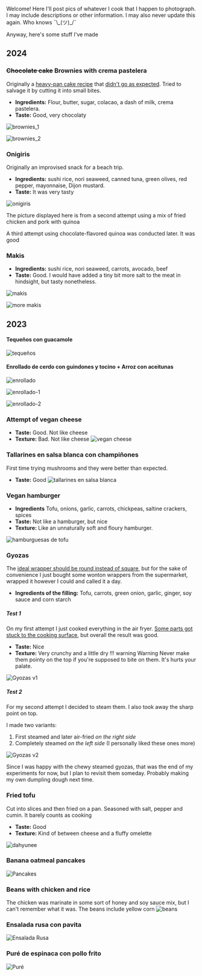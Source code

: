 Welcome! Here I'll post pics of whatever I cook that I happen to photograph. I may include descriptions or other information. I may also never update this again. Who knows ¯\\\_(ツ)\_/¯

Anyway, here's some stuff I've made
## 2024
### ~~Chocolate cake~~ Brownies with crema pastelera
Originally a [heavy-pan cake recipe](https://www.youtube.com/watch?v=Ru2NffZ9WRU) that [didn't go as expected](https://i.imgur.com/kzeTkAP.jpeg). Tried to salvage it by cutting it into small bites.
- **Ingredients:** Flour, butter, sugar, colacao, a dash of milk, crema pastelera.
- **Taste:** Good, very chocolaty

![brownies_1](https://i.imgur.com/o8pvw9w.jpeg)

![brownies_2](https://i.imgur.com/KjnP1VT.jpeg)
### Onigiris
Originally an improvised snack for a beach trip.
- **Ingredients:** sushi rice, nori seaweed, canned tuna, green olives, red pepper, mayonnaise, Dijon mustard.
- **Taste:** It was very tasty

![onigiris](https://i.imgur.com/Pl3KddD.jpeg)

The picture displayed here is from a second attempt using a mix of fried chicken and pork with quinoa

A third attempt using chocolate-flavored quinoa was conducted later. It was good 
### Makis
- **Ingredients:** sushi rice, nori seaweed, carrots, avocado, beef 
- **Taste:** Good. I would have added a tiny bit more salt to the meat in hindsight, but tasty nonetheless.

![makis](https://i.imgur.com/4npuSjK.png)

![more makis](https://i.imgur.com/UksteIT.png)


## 2023
#### Tequeños con guacamole
![tequeños](https://i.imgur.com/ObEMKSt.png)

#### Enrollado de cerdo con guindones y tocino + Arroz con aceitunas
![enrollado](https://i.imgur.com/X2OHXt8.png)

![enrollado-1](https://i.imgur.com/hOcBwuX.png)

![enrollado-2](https://i.imgur.com/0GsL11W.png)

### Attempt of vegan cheese
- **Taste:** Good. Not like cheese
- **Texture:** Bad. Not like cheese
 ![vegan cheese](https://i.imgur.com/2gCnPwy.jpg)
### Tallarines en salsa blanca con champiñones
First time trying mushrooms and they were better than expected.
- **Taste:** Good
![tallarines en salsa blanca](https://i.imgur.com/REthNsq.jpg)

### Vegan hamburger
- **Ingredients** Tofu, onions, garlic, carrots, chickpeas, saltine crackers, spices
- **Taste:** Not like a hamburger, but nice
- **Texture:** Like an unnaturally soft and floury hamburger.

![hamburguesas de tofu](https://i.imgur.com/kGcjwgg.jpg)

### Gyozas
The [ideal wrapper should be round instead of square](https://www.budgetbytes.com/wp-content/uploads/2016/02/Fill-and-Fold-Gyoza.jpg), but for the sake of convenience I just bought some wonton wrappers from the supermarket, wrapped it however I could and called it a day.

- **Ingredients of the filling:** Tofu, carrots, green onion, garlic, ginger, soy sauce and corn starch
##### Test 1
On my first attempt I just cooked everything in the air fryer. [Some parts got stuck to the cooking surface](https://i.imgur.com/ViT8Zxg.jpg), but overall the result was good.

- **Taste:** Nice
- **Texture:** Very crunchy and a little dry
!!! warning Warning
	 Never make them pointy on the top if you're supposed to bite on them. It's hurts your palate.

![Gyozas v1](https://i.imgur.com/jkm3RLl.jpg)

##### Test 2
For my second attempt I decided to steam them. I also took away the sharp point on top.

I made two variants:
1. First steamed and later air-fried _on the right side_
2. Completely steamed _on the left side_ (I personally liked these ones more)

![Gyozas v2](https://i.imgur.com/7LiyEVs.jpg)

Since I was happy with the chewy steamed gyozas, that was the end of my experiments for now, but I plan to revisit them someday. Probably making my own dumpling dough next time.

### Fried tofu
Cut into slices and then fried on a pan. Seasoned with salt, pepper and cumin. It barely counts as cooking
- **Taste:** Good
- **Texture:** Kind of between cheese and a fluffy omelette

![dahyunee](https://i.imgur.com/1Y3CqDb.jpg)
### Banana oatmeal pancakes 
![Pancakes](https://i.imgur.com/7SvEC8E.jpg)
### Beans with chicken and rice
The chicken was marinate in some sort of honey and soy sauce mix, but I can't remember what it was. The beans include yellow corn
![beans](https://i.imgur.com/JYrcxSp.jpg)

### Ensalada rusa con pavita
![Ensalada Rusa](https://i.imgur.com/ikcaZSx.jpg)
### Puré de espinaca con pollo frito
![Puré](https://i.imgur.com/obHqaGF.jpg)